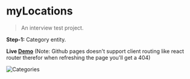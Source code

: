 # myLocations
> An interview test project.

**Step-1:** Category entity.

**Live [Demo](https://nadavshaar.github.io/myLocations/)** (Note: Github pages doesn't support client routing like react router therefor when refreshing the page you'll get a 404)

![Categories](https://user-images.githubusercontent.com/8030614/95834903-3d2a8280-0d46-11eb-9ce7-e59273638a4c.gif)
